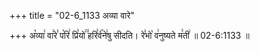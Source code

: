 +++
title = "02-6_1133 अव्या वारे"

+++
अ꣡व्या꣢ वा꣢रे꣣ प꣡रि꣢ प्रि꣣यो꣢꣫ हरि꣣र्व꣡ने꣢षु सीदति। रे꣣भो꣡ व꣢नुष्यते म꣣ती꣢ ॥ 02-6:1133 ॥